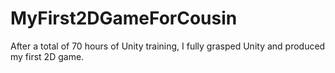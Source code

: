 # MyFirst2DGameForCousin
After a total of 70 hours of Unity training, I fully grasped Unity and produced my first 2D game.
